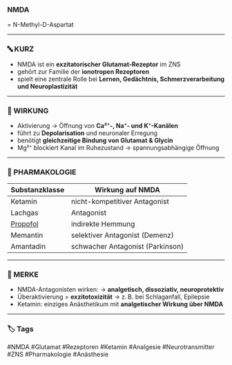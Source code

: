 ### NMDA  
= N-Methyl-D-Aspartat

---

### 🔤 KURZ
- NMDA ist ein **exzitatorischer Glutamat-Rezeptor** im ZNS  
- gehört zur Familie der **ionotropen Rezeptoren**  
- spielt eine zentrale Rolle bei **Lernen, Gedächtnis, Schmerzverarbeitung und Neuroplastizität**

---

### 🧠 WIRKUNG
- Aktivierung 
	→ Öffnung von **Ca²⁺-, Na⁺- und K⁺-Kanälen**  
- führt zu **Depolarisation** und neuronaler Erregung  
- benötigt **gleichzeitige Bindung von Glutamat & Glycin**  
- Mg²⁺ blockiert Kanal im Ruhezustand 
	→ spannungsabhängige Öffnung

---

### 💊 PHARMAKOLOGIE

| Substanzklasse          | Wirkung auf NMDA                 |
| ----------------------- | -------------------------------- |
| Ketamin                 | nicht-kompetitiver Antagonist    |
| Lachgas                 | Antagonist                       |
| [Propofol](Propofol.md) | indirekte Hemmung                |
| Memantin                | selektiver Antagonist (Demenz)   |
| Amantadin               | schwacher Antagonist (Parkinson) |

---

### 📌 MERKE

- NMDA-Antagonisten wirken:
	→ **analgetisch, dissoziativ, neuroprotektiv**  
- Überaktivierung = **exzitotoxizität**
	→ z. B. bei Schlaganfall, Epilepsie
- Ketamin: einziges Anästhetikum mit **analgetischer Wirkung über NMDA**

---

### 🏷️ Tags
#NMDA #Glutamat #Rezeptoren #Ketamin #Analgesie #Neurotransmitter #ZNS #Pharmakologie #Anästhesie
